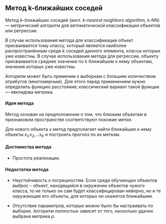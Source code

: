 ## Метод k-ближайших соседей

Метод *k*-ближайших соседей (англ. *k-nearest neighbors algorithm*, k-NN) — метрический алгоритм для автоматической классификации объектов или регрессии.

В случае использования метода для классификации объект присваивается тому классу, который является наиболее распространённым среди *k* соседей данного элемента, классы которых уже известны. В случае использования метода для регрессии, объекту присваивается среднее значение по *k* ближайшим к нему объектам, значения которых уже известны.

Алгоритм может быть применим к выборкам с большим количеством атрибутов (многомерным). Для этого перед применением нужно определить функцию расстояния; классический вариант такой функции — евклидова метрика.

####  Идея метода

Метод основан на предположении о том, что близким объектам в признаковом пространстве соответствуют похожие метки.

Для нового объекта *x* метод предполагает найти ближайшие к нему объекты *x<sub>1</sub>,x<sub>2</sub>,...x<sub>K</sub>* и построить прогноз по их меткам.

#### Достоинства метода

* Простота реализации.

#### Недостатки метода

* Неустойчивость к погрешностям. Если среди обучающих объектов *выброс* - объект, находящийся в окружении объектов чужого класса, то не только он сам будет классифицирован неверно, но и те окружающие его объекты, для которых он окажется ближайшим.

* Отсутствие параметров, которые можно было бы настраивать по выборке. Алгоритм полностью зависит от того, насколько удачно выбрана метрика *ρ*.


